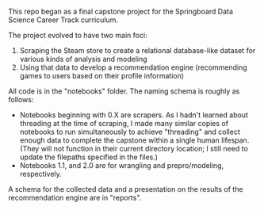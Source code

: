 This repo began as a final capstone project for the Springboard Data Science Career Track curriculum.  

The project evolved to have two main foci:  
1. Scraping the Steam store to create a relational database-like dataset for various kinds of analysis and modeling
2. Using that data to develop a recommendation engine (recommending games to users based on their profile information)

All code is in the "notebooks" folder. The naming schema is roughly as follows:  
- Notebooks beginning with 0.X are scrapers. As I hadn't learned about threading at the time of scraping, I made many similar copies of notebooks to run simultaneously to achieve "threading" and collect enough data to complete the capstone within a single human lifespan. (They will not function in their current directory location; I still need to update the filepaths specified in the files.)
- Notebooks 1.1, and 2.0 are for wrangling and prepro/modeling, respectively.

A schema for the collected data and a presentation on the results of the recommendation engine are in "reports".

